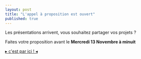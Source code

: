 ```yaml
---
layout: post
title: "L'appel à proposition est ouvert"
published: true
---
```


Les présentations arrivent, vous souhaitez partager vos projets ?

Faites votre proposition avant le **Mercredi 13 Novembre à minuit**

[▸ c'est par ici ! ◂](http://conf.qgis.osgeo.fr/presentation.html)
